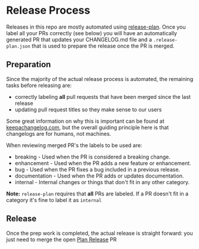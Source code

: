 # Release Process

Releases in this repo are mostly automated using [release-plan](https://github.com/embroider-build/release-plan/). Once you label all your PRs correctly (see below) you will have an automatically generated PR that updates your CHANGELOG.md file and a `.release-plan.json` that is used to prepare the release once the PR is merged.

## Preparation

Since the majority of the actual release process is automated, the remaining tasks before releasing are: 

-  correctly labeling **all** pull requests that have been merged since the last release
-  updating pull request titles so they make sense to our users

Some great information on why this is important can be found at [keepachangelog.com](https://keepachangelog.com/en/1.1.0/), but the overall
guiding principle here is that changelogs are for humans, not machines.

When reviewing merged PR's the labels to be used are:

* breaking - Used when the PR is considered a breaking change.
* enhancement - Used when the PR adds a new feature or enhancement.
* bug - Used when the PR fixes a bug included in a previous release.
* documentation - Used when the PR adds or updates documentation.
* internal - Internal changes or things that don't fit in any other category.

**Note:** `release-plan` requires that **all** PRs are labeled. If a PR doesn't fit in a category it's fine to label it as `internal`

## Release

Once the prep work is completed, the actual release is straight forward: you just need to merge the open [Plan Release](https://github.com/emberjs/ember-test-waiters/pulls?q=is%3Apr+is%3Aopen+%22Prepare+Release%22+in%3Atitle) PR

